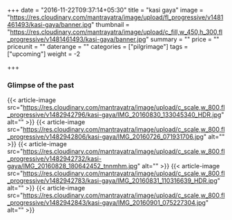 +++
date = "2016-11-22T09:37:14+05:30"
title = "kasi gaya"
image = "https://res.cloudinary.com/mantrayatra/image/upload/fl_progressive/v1481461493/kasi-gaya/banner.jpg"
thumbnail = "https://res.cloudinary.com/mantrayatra/image/upload/c_fill,w_450,h_300,fl_progressive/v1481461493/kasi-gaya/banner.jpg"
summary = ""
price = ""
priceunit = ""
daterange = ""
categories = ["pilgrimage"]
tags = ["upcoming"]
weight = -2

+++

### Glimpse of the past

{{< article-image src="https://res.cloudinary.com/mantrayatra/image/upload/c_scale,w_800,fl_progressive/v1482942796/kasi-gaya/IMG_20160830_133045340_HDR.jpg" alt="" >}}
{{< article-image src="https://res.cloudinary.com/mantrayatra/image/upload/c_scale,w_800,fl_progressive/v1482942806/kasi-gaya/IMG_20160726_071931706.jpg" alt="" >}}
{{< article-image src="https://res.cloudinary.com/mantrayatra/image/upload/c_scale,w_800,fl_progressive/v1482942732/kasi-gaya/IMG_20160828_180642452_tnnmhm.jpg" alt="" >}}
{{< article-image src="https://res.cloudinary.com/mantrayatra/image/upload/c_scale,w_800,fl_progressive/v1482942783/kasi-gaya/IMG_20160831_110316639_HDR.jpg" alt="" >}}
{{< article-image src="https://res.cloudinary.com/mantrayatra/image/upload/c_scale,w_800,fl_progressive/v1482942843/kasi-gaya/IMG_20160901_075227304.jpg" alt="" >}}
